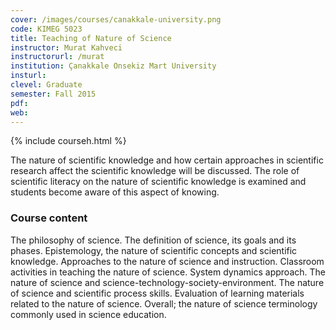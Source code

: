 ```yaml
---
cover: /images/courses/canakkale-university.png
code: KIMEG 5023
title: Teaching of Nature of Science
instructor: Murat Kahveci
instructorurl: /murat
institution: Çanakkale Onsekiz Mart University
insturl:
clevel: Graduate
semester: Fall 2015
pdf:
web:
---
```

{% include courseh.html %}

The nature of scientific knowledge and how certain approaches in scientific research affect the scientific knowledge will be discussed. The role of scientific literacy on the nature of scientific knowledge is examined and students become aware of this aspect of knowing.

### Course content

The philosophy of science. The definition of science, its goals and its phases. Epistemology, the nature of scientific concepts and scientific knowledge. Approaches to the nature of science and instruction. Classroom activities in teaching the nature of science. System dynamics approach. The nature of science and science-technology-society-environment. The nature of science and scientific process skills. Evaluation of learning materials related to the nature of science. Overall; the nature of science terminology commonly used in science education.
